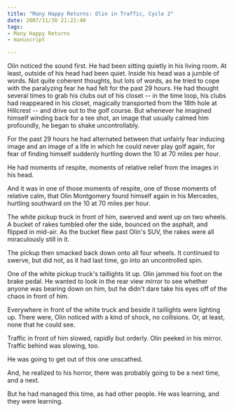 ```yaml
--- 
title: "Many Happy Returns: Olin in Traffic, Cycle 2"
date: 2007/11/30 21:22:40
tags: 
- Many Happy Returns
- manuscript

---
```


Olin noticed the sound first.  He had been sitting quietly in his living room.  At least, outside of his head had been quiet.  Inside his head was a jumble of words.  Not quite coherent thoughts, but lots of words, as he tried to cope with the paralyzing fear he had felt for the past 29 hours.  He had thought several times to grab his clubs out of his closet -- in the time loop, his clubs had reappeared in his closet, magically transported from the 18th hole at Hillcrest -- and drive out to the golf course.  But whenever he imagined himself winding back for a tee shot, an image that usually calmed him profoundly, he began to shake uncontrollably.

For the past 29 hours he had alternated between that unfairly fear inducing image and an image of a life in which he could never play golf again, for fear of finding himself suddenly hurtling down the 10 at 70 miles per hour.

He had moments of respite, moments of relative relief from the images in his head.

And it was in one of those moments of respite, one of those moments of relative calm, that Olin Montgomery found himself again in his Mercedes, hurtling southward on the 10 at 70 miles per hour.

The white pickup truck in front of him, swerved and went up on two wheels.  A bucket of rakes tumbled ofer the side, bounced on the asphalt, and flipped in mid-air.  As the bucket flew past Olin's SUV, the rakes were all miraculously still in it.

The pickup then smacked back down onto all four wheels.  It continued to swerve, but did not, as it had last time, go into an uncontrolled spin.

One of the white pickup truck's taillights lit up.  Olin jammed his foot on the brake pedal.  He wanted to look in the rear view mirror to see whether anyone was bearing down on him, but he didn't dare take his eyes off of the chaos in front of him.

Everywhere in front of the white truck and beside it taillights were lighting up.  There were, Olin noticed with a kind of shock, no collisions.  Or, at least, none that he could see.

Traffic in front of him slowed, rapidly but orderly.  Olin peeked in his mirror.  Traffic behind was slowing, too.

He was going to get out of this one unscathed.

And, he realized to his horror, there was probably going to be a next time, and a next.

But he had managed this time, as had other people.  He was learning, and they were learning.
